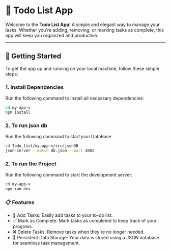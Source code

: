# 🎉 **Todo List App**

Welcome to the **Todo List App**! A simple and elegant way to manage your tasks. Whether you're adding, removing, or marking tasks as complete, this app will keep you organized and productive.

---

## 🚀 **Getting Started**

To get the app up and running on your local machine, follow these simple steps:

### 1. Install Dependencies

Run the following command to install all necessary dependencies:

```bash
cd my-app-v
npm install
```

### 2. To run json db

Run the following command to start json DataBase
```bash
cd Todo_list/my-app-v/src/jsonDB
json-server --watch db.json --port 3001
```

### 2. To run the Project

Run the following command to start the development server:

```bash
cd my-app-v
npm run dev
```

### 📋 Features
* 📝 Add Tasks: Easily add tasks to your to-do list.
* ✅ Mark as Complete: Mark tasks as completed to keep track of your progress.
* ❌ Delete Tasks: Remove tasks when they're no longer needed.
* 💾 Persistent Data Storage: Your data is stored using a JSON database for seamless task management.
